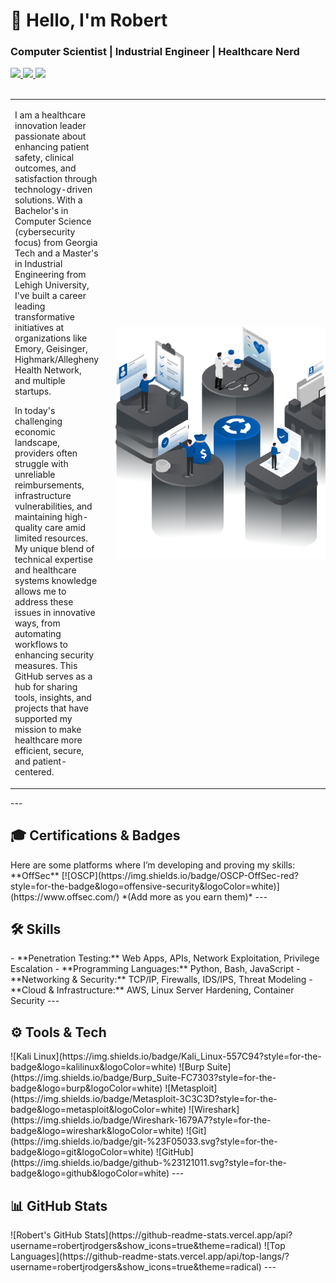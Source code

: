 <h1 style="text-align: left;">👋 Hello, I'm Robert</h1>
<h3 style="text-align: left;">Computer Scientist | Industrial Engineer | Healthcare Nerd</h3>
<div style="text-align: left;">
  <a href="mailto:robert@example.com" target="_blank">
    <img src="https://img.shields.io/badge/Email-D14836?style=for-the-badge&logo=gmail&logoColor=white" />
  </a>
  <a href="https://www.linkedin.com/in/robertjrodgers/" target="_blank">
    <img src="https://img.shields.io/badge/LinkedIn-0077B5?style=for-the-badge&logo=linkedin&logoColor=white" />
  </a>
  <a href="https://github.com/robertjrodgers" target="_blank">
    <img src="https://img.shields.io/badge/GitHub-181717?style=for-the-badge&logo=github&logoColor=white" />
  </a>
</div>
<br>
<table>
  <tr>
    <td valign="top" style="padding-right: 20px;">
      <p>I am a healthcare innovation leader passionate about enhancing patient safety, clinical outcomes, and satisfaction through technology-driven solutions. With a Bachelor's in Computer Science (cybersecurity focus) from Georgia Tech and a Master's in Industrial Engineering from Lehigh University, I've built a career leading transformative initiatives at organizations like Emory, Geisinger, Highmark/Allegheny Health Network, and multiple startups.</p>
      <p>In today's challenging economic landscape, providers often struggle with unreliable reimbursements, infrastructure vulnerabilities, and maintaining high-quality care amid limited resources. My unique blend of technical expertise and healthcare systems knowledge allows me to address these issues in innovative ways, from automating workflows to enhancing security measures. This GitHub serves as a hub for sharing tools, insights, and projects that have supported my mission to make healthcare more efficient, secure, and patient-centered.</p>
    </td>
    <td>
      <img src="images/1.png" alt="Image1" style="width:385px; height:371px; max-width:none;">
    </td>
  </tr>
</table>
---
<h2 style="text-align: left;">🎓 Certifications & Badges</h2>
Here are some platforms where I’m developing and proving my skills:
**OffSec**
[![OSCP](https://img.shields.io/badge/OSCP-OffSec-red?style=for-the-badge&logo=offensive-security&logoColor=white)](https://www.offsec.com/)
*(Add more as you earn them)*
<!-- **Hack The Box**
[![HTB Badge](https://www.hackthebox.com/badge/image/12345)](https://app.hackthebox.com/profile/12345)
*(Replace `12345` with your actual HTB ID — this badge updates automatically)* -->
---
<h2 style="text-align: left;">🛠 Skills</h2>
- **Penetration Testing:** Web Apps, APIs, Network Exploitation, Privilege Escalation
- **Programming Languages:** Python, Bash, JavaScript
- **Networking & Security:** TCP/IP, Firewalls, IDS/IPS, Threat Modeling
- **Cloud & Infrastructure:** AWS, Linux Server Hardening, Container Security
---
<h2 style="text-align: left;">⚙️ Tools & Tech</h2>
![Kali Linux](https://img.shields.io/badge/Kali_Linux-557C94?style=for-the-badge&logo=kalilinux&logoColor=white)
![Burp Suite](https://img.shields.io/badge/Burp_Suite-FC7303?style=for-the-badge&logo=burp&logoColor=white)
![Metasploit](https://img.shields.io/badge/Metasploit-3C3C3D?style=for-the-badge&logo=metasploit&logoColor=white)
![Wireshark](https://img.shields.io/badge/Wireshark-1679A7?style=for-the-badge&logo=wireshark&logoColor=white)
![Git](https://img.shields.io/badge/git-%23F05033.svg?style=for-the-badge&logo=git&logoColor=white)
![GitHub](https://img.shields.io/badge/github-%23121011.svg?style=for-the-badge&logo=github&logoColor=white)
---
<h2 style="text-align: left;">📊 GitHub Stats</h2>
![Robert's GitHub Stats](https://github-readme-stats.vercel.app/api?username=robertjrodgers&show_icons=true&theme=radical)
![Top Languages](https://github-readme-stats.vercel.app/api/top-langs/?username=robertjrodgers&show_icons=true&theme=radical)
---

